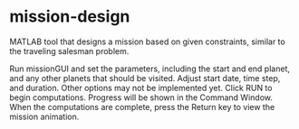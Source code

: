 # mission-design
MATLAB tool that designs a mission based on given constraints, similar to the traveling salesman problem.

Run missionGUI and set the parameters, including the start and end planet, and any other planets that should be visited.  Adjust start date, time step, and duration.  Other options may not be implemented yet.  Click RUN to begin computations.  Progress will be shown in the Command Window.  When the computations are complete, press the Return key to view the mission animation.
